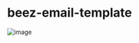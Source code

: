 # beez-email-template
![image](https://github.com/UMAR010FAROOQ/beez-email-template/assets/124328232/3b4ca335-4b72-4235-824f-969fcc527b20)
